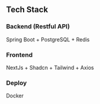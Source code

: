 ## Tech Stack
### Backend (Restful API)
Spring Boot + PostgreSQL + Redis
### Frontend
NextJs + Shadcn + Tailwind + Axios
### Deploy
Docker
